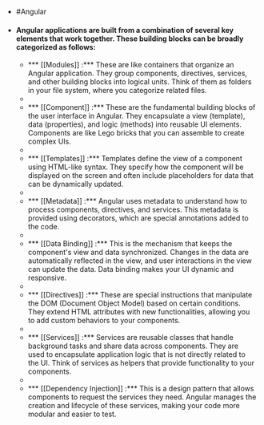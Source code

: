 - #Angular
- #### Angular applications are built from a combination of several key elements that work together. These building blocks can be broadly categorized as follows:
	- *** [[Modules]] :*** These are like containers that organize an Angular application. They group components, directives, services, and other building blocks into logical units.  Think of them as folders in your file system, where you categorize related files.
	-
	- *** [[Component]] :*** These are the fundamental building blocks of the user interface in Angular. They encapsulate a view (template), data (properties), and logic (methods) into reusable UI elements.  Components are like Lego bricks that you can assemble to create complex UIs.
	-
	- *** [[Templates]] :***  Templates define the view of a component using HTML-like syntax. They specify how the component will be displayed on the screen and often include placeholders for data that can be dynamically updated.
	-
	- *** [[Metadata]] :***  Angular uses metadata to understand how to process components, directives, and services. This metadata is provided using decorators, which are special annotations added to the code.
	-
	- *** [[Data Binding]] :*** This is the mechanism that keeps the component's view and data synchronized.  Changes in the data are automatically reflected in the view, and user interactions in the view can update the data. Data binding makes your UI dynamic and responsive.
	-
	- *** [[Directives]] :*** These are special instructions that manipulate the DOM (Document Object Model) based on certain conditions. They extend HTML attributes with new functionalities, allowing you to add custom behaviors to your components.
	-
	- *** [[Services]] :***  Services are reusable classes that handle background tasks and share data across components. They are used to encapsulate application logic that is not directly related to the UI.  Think of services as helpers that provide functionality to your components.
	-
	- *** [[Dependency Injection]] :*** This is a design pattern that allows components to request the services they need.  Angular manages the creation and lifecycle of these services, making your code more modular and easier to test.